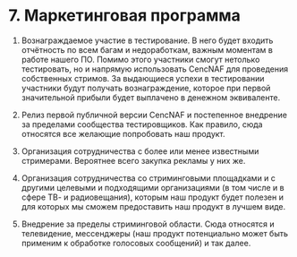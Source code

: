 # 7. Маркетинговая программа

1. Вознаграждаемое участие в тестирование. В него будет входить отчётность
по всем багам и недоработкам, важным моментам в работе нашего ПО.
Помимо этого участники смогут нетолько тестировать, но и напрямую
использовать CencNAF для проведения собственных стримов.
За выдающиеся успехи в тестировании участники будут получать вознаграждение,
которое при первой значительной прибыли будет выплачено в денежном
эквиваленте. 

2. Релиз первой публичной версии CencNAF и постепенное внедрение за 
пределами сообщества тестировщиков. Как правило, сюда относятся все 
желающие попробовать наш продукт.

3. Организация сотрудничества с более или менее известными стримерами.
Вероятнее всего закупка рекламы у них же.

4. Организация сотрудничества со стриминговыми площадками и с другими
целевыми и подходящими организациями (в том числе и в сфере ТВ- и радиовещания), 
которым наш продукт будет полезен и для которых мы сможем предоставить наш продукт в лучшем виде.

5. Внедрение за пределы стриминговой области. Сюда
относятся и телевидение, мессенджеры (наш продукт потенциально может
быть применим к обработке голосовых сообщений) и так далее.
